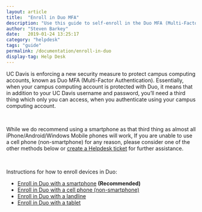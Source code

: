 ```yaml
---
layout: article
title:  "Enroll in Duo MFA"
description: "Use this guide to self-enroll in the Duo MFA (Multi-Factor Authentication) service used on campus."
author: "Steven Barkey"
date:   2019-01-24 13:25:17
category: "helpdesk"
tags: "guide"
permalink: /documentation/enroll-in-duo
display-tag: Help Desk
---
```


<p>UC Davis is enforcing a new security measure to protect campus computing accounts, known as Duo MFA (Multi-Factor Authentication).  Essentially, when your campus computing account is protected with Duo, it means that in addition to your UC Davis username and password, you’ll need a third thing which only you can access, when you authenticate using your campus computing account.</p>
<br />
<p>While we do recommend using a smartphone as that third thing as almost all iPhone/Android/Windows Mobile phones will work, If you are unable to use a cell phone (non-smartphone) for any reason, please consider one of the other methods below or <a class="external-link" href="https://computing.caes.ucdavis.edu/documentation/help-desk-ticket" target="_parent">create a Helpdesk ticket</a> for further assistance.</p>
<br />
<p>Instructions for how to enroll devices in Duo:
<ul style="PADDING-LEFT: 30px">
  <li><a class="external-link" href="https://computing.caes.ucdavis.edu/documentation/enroll-in-duo-with-smartphone" target="_parent">Enroll in Duo with a smartphone</a> <b>(Recommended)</b></li>
  <li><a class="external-link" href="https://computing.caes.ucdavis.edu/documentation/enroll-in-duo-with-cellphone" target="_parent">Enroll in Duo with a cell phone (non-smartphone)</a></li>
  <li><a class="external-link" href="https://computing.caes.ucdavis.edu/documentation/enroll-in-duo-with-landline" target="_parent">Enroll in Duo with a landline</a></li>
  <li><a class="external-link" href="https://computing.caes.ucdavis.edu/documentation/enroll-in-duo-with-tablet" target="_parent">Enroll in Duo with a tablet</a></li>
</ul>
</p>
